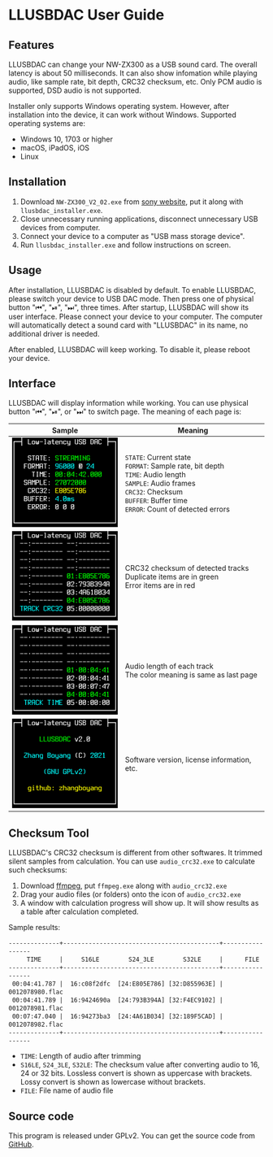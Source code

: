 # LLUSBDAC User Guide

## Features

LLUSBDAC can change your NW-ZX300 as a USB sound card. The overall latency is about 50 milliseconds. It can also show infomation while playing audio, like sample rate, bit depth, CRC32 checksum, etc. Only PCM audio is supported, DSD audio is not supported.

Installer only supports Windows operating system. However, after installation into the device, it can work without Windows. Supported operating systems are:

* Windows 10, 1703 or higher
* macOS, iPadOS, iOS
* Linux

## Installation

1. Download `NW-ZX300_V2_02.exe` from [sony website](https://www.sony.com/electronics/support/digital-music-players-nw-nwz-zx-series/nw-zx300/downloads/00016328), put it along with `llusbdac_installer.exe`.
2. Close unnecessary running applications, disconnect unnecessary USB devices from computer.
3. Connect your device to a computer as "USB mass storage device".
4. Run `llusbdac_installer.exe` and follow instructions on screen.

## Usage

After installation, LLUSBDAC is disabled by default. To enable LLUSBDAC, please switch your device to USB DAC mode. Then press one of physical button "⏮", "⏯", "⏭", three times. After startup, LLUSBDAC will show its user interface. Please connect your device to your computer. The computer will automatically detect a sound card with "LLUSBDAC" in its name, no additional driver is needed.

After enabled, LLUSBDAC will keep working. To disable it, please reboot your device.

## Interface

LLUSBDAC will display information while working. You can use physical button "⏮", "⏯", or "⏭" to switch page. The meaning of each page is:

|Sample|Meaning|
|-|-|
|<img src="page1.png" width="216" height="176"/>|`STATE`: Current state<br>`FORMAT`: Sample rate, bit depth<br>`TIME`: Audio length<br>`SAMPLE`: Audio frames<br>`CRC32`: Checksum<br>`BUFFER`: Buffer time<br>`ERROR`: Count of detected errors|
|<img src="page2.png" width="216" height="176"/>|CRC32 checksum of detected tracks<br>Duplicate items are in green<br>Error items are in red|
|<img src="page3.png" width="216" height="176"/>|Audio length of each track<br>The color meaning is same as last page|
|<img src="page4.png" width="216" height="176"/>|Software version, license information, etc.|

## Checksum Tool

LLUSBDAC's CRC32 checksum is different from other softwares. It trimmed silent samples from calculation. You can use `audio_crc32.exe` to calculate such checksums: 

1. Download [ffmpeg](https://www.ffmpeg.org/download.html), put `ffmpeg.exe` along with `audio_crc32.exe`
2. Drag your audio files (or folders) onto the icon of `audio_crc32.exe`
3. A window with calculation progress will show up. It will show results as a table after calculation completed.

Sample results:

```
--------------+-------------------------------------------+-----------------
     TIME     |     S16LE        S24_3LE        S32LE     |      FILE
--------------+-------------------------------------------+-----------------
 00:04:41.787 |  16:c08f2dfc  [24:E805E786] [32:D855963E] | 0012078980.flac
 00:04:41.789 |  16:9424690a  [24:793B394A] [32:F4EC9102] | 0012078981.flac
 00:07:47.040 |  16:94273ba3  [24:4A61B034] [32:189F5CAD] | 0012078982.flac
--------------+-------------------------------------------+-----------------
```

* `TIME`: Length of audio after trimming
* `S16LE`, `S24_3LE`, `S32LE`: The checksum value after converting audio to 16, 24 or 32 bits. Lossless convert is shown as uppercase with brackets. Lossy convert is shown as lowercase without brackets.
* `FILE`: File name of audio file

## Source code

This program is released under GPLv2. You can get the source code from [GitHub](https://github.com/zhangboyang/llusbdac).
